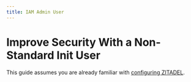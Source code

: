 ```yaml
---
title: IAM Admin User
---
```


# Improve Security With a Non-Standard Init User

This guide assumes you are already familiar with [configuring ZITADEL](./configure).

